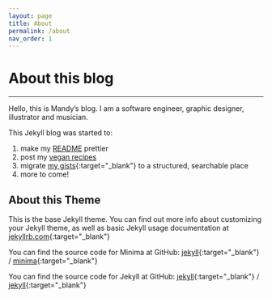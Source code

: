 ```yaml
---
layout: page
title: About
permalink: /about
nav_order: 1
---
```


# About this blog

---

Hello, this is Mandy’s blog. I am a software engineer, graphic designer, illustrator and musician.

This Jekyll blog was started to:
1. make my [README](/) prettier
2. post my [vegan recipes](/food/recipes)
3. migrate [my gists](https://gist.github.com/picaq){:target="_blank"} to a structured, searchable place
4. more to come!

## About this Theme

This is the base Jekyll theme. You can find out more info about customizing your Jekyll theme, as well as basic Jekyll usage documentation at [jekyllrb.com](https://jekyllrb.com/){:target="_blank"}

You can find the source code for Minima at GitHub:
[jekyll][jekyll-organization]{:target="_blank"} /
[minima](https://github.com/jekyll/minima){:target="_blank"}

You can find the source code for Jekyll at GitHub:
[jekyll][jekyll-organization]{:target="_blank"} /
[jekyll](https://github.com/jekyll/jekyll){:target="_blank"}


[jekyll-organization]: https://github.com/jekyll
